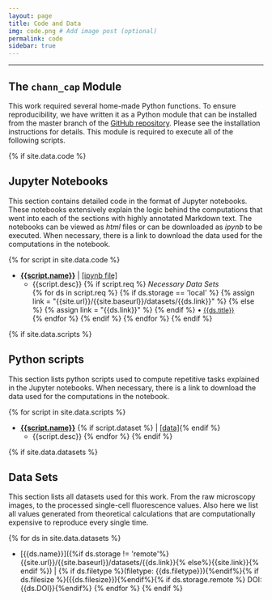 ```yaml
---
layout: page
title: Code and Data
img: code.png # Add image post (optional)
permalink: code
sidebar: true
---
```


---

## The `chann_cap` Module
This work required several home-made Python functions. To ensure
reproducibility, we have written it as a Python module that can be installed
from the master branch of the [GitHub
repository](https://github.com/RPGroup-PBoC/chann_cap). Please see the
installation instructions for details. This module is required to execute all
of the following scripts.

{% if site.data.code %}
## Jupyter Notebooks

This section contains detailed code in the format of Jupyter notebooks. These
notebooks extensively explain the logic behind the computations that went into
each of the sections with highly annotated Markdown text. The notebooks can be
viewed as *html* files or can be downloaded as *ipynb* to be executed. When
necessary, there is a link to download the data used for the computations in
the notebook.

{% for script in site.data.code %}
* [**{{script.name}}**]({{site.url}}/{{site.baseurl}}/software/{{script.name}}.html)
  \| [[ipynb file]]({{site.url}}/{{site.baseurl}}/software/{{script.name}}.ipynb)
  + {{script.desc}}
  {% if script.req %} 
    <i>Necessary Data Sets </i><br/>
    {% for ds in script.req %}
      {% if ds.storage == 'local' %}
        {% assign link = "{{site.url}}/{{site.baseurl}}/datasets/{{ds.link}}" %}
      {% else %}
        {% assign link = "{{ds.link}}" %}
      {% endif %}
    <span>&#8226;</span> <a style="font-size: 0.9em;" href="{{link}}"> {{ds.title}} </a><br/>
    {% endfor %}
  {% endif %}
{% endfor %}
{% endif %}

{% if site.data.scripts %}
## Python scripts
This section lists python scripts used to compute repetitive tasks explained in
the Jupyter notebooks. When necessary, there is a link to download the data
used for the computations in the notebook.

{% for script in site.data.scripts %}
* [**{{script.name}}**]({{site.url}}/{{site.baseurl}}/software/scripts/{{script.name}})
  {% if script.dataset %} \| [[data]]({{script.dataset}}){% endif %}
    + {{script.desc}}
{% endfor %}
{% endif %}

{% if site.data.datasets %}
## Data Sets

This section lists all datasets used for this work. From the raw microscopy
images, to the processed single-cell fluorescence values. Also here we list all
values generated from theoretical calculations that are computationally
expensive to reproduce every single time.

{% for ds in site.data.datasets %}
* [{{ds.name}}]({%if ds.storage !=
  'remote'%}{{site.url}}/{{site.baseurl}}/datasets/{{ds.link}}{%
  else%}{{site.link}}{% endif %}) \| {% if ds.filetype %}(filetype:
  {{ds.filetype}}){%endif%}{% if ds.filesize %}({{ds.filesize}}){%endif%}{%
  if ds.storage.remote %} DOI: {{ds.DOI}}{%endif%}
{% endfor %}
{% endif %}